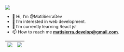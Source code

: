<img src="https://external-content.duckduckgo.com/iu/?u=https%3A%2F%2Fi.redd.it%2F9e2tia9a0yy21.jpg&f=1&nofb=1&ipt=14b9b1126ee144309d2f8c7ca1484a87830dd1849b4eaf95d347f3d3e816b0de&ipo=images"/>

- 👋 Hi, I’m @MatiSierraDev
- 👀 I’m interested in web development.
- 🌱 I’m currently learning React js!
- 📫 How to reach me <b>matisierra.develop@gmail.com</b>.

<table>
<thead>
<tr>
<th><a href="https://github.com/MatiSierraDev/github-readme-stats"><img align="center" src="https://github-readme-stats.vercel.app/api?username=MatiSierraDev" style="max-width: 100%;"></a></th>
<th><a href="https://github.com/MatiSierraDev/github-readme-stats"><img align="center" src="https://github-readme-stats.vercel.app/api/top-langs?username=MatiSierraDev&layout=compact&langs_count=8&card_width=320" style="max-width: 100%;"></a></th>
</tr>
</thead>
</table>

<!---
MatiSierraDev/MatiSierraDev is a ✨ special ✨ repository because its `README.md` (this file) appears on your GitHub profile.
You can click the Preview link to take a look at your changes.
--->

